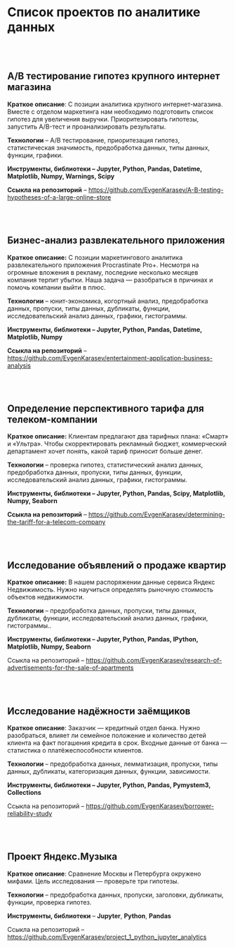# Список проектов по аналитике данных

<br>
<br>

## A/B тестирование гипотез крупного интернет магазина

**Краткое описание**: С позиции аналитика крупного интернет-магазина. Вместе с отделом маркетинга нам необходимо подготовить список гипотез для увеличения выручки.
Приоритезировать гипотезы, запустить A/B-тест и проанализировать результаты.

**Технологии** – A/B тестирование, приоритезация гипотез, статистическая значимость, предобработка данных, типы данных, функции, графики.

**Инструменты, библиотеки – Jupyter, Python, Pandas, Datetime, Matplotlib, Numpy, Warnings, Scipy**

**Ссыкла на репозиторий** – https://github.com/EvgenKarasev/A-B-testing-hypotheses-of-a-large-online-store


<br>
<br>

## Бизнес-анализ развлекательного приложения

**Краткое описание:** С позиции маркетингового аналитика развлекательного приложения Procrastinate Pro+. Несмотря на огромные вложения в рекламу, последние несколько месяцев компания терпит убытки. Наша задача — разобраться в причинах и помочь компании выйти в плюс.

**Технологии** – юнит-экономика, когортный анализ, предобработка данных, пропуски, типы данных, дубликаты, функции, исследовательский анализ данных, графики, гистограммы.

**Инструменты, библиотеки – Jupyter, Python, Pandas, Datetime, Matplotlib, Numpy**

**Ссыкла на репозиторий** – https://github.com/EvgenKarasev/entertainment-application-business-analysis


<br>
<br>

## Определение перспективного тарифа для телеком-компании

**Краткое описание:** Клиентам предлагают два тарифных плана: «Смарт» и «Ультра». Чтобы скорректировать рекламный бюджет, коммерческий департамент хочет понять, какой тариф приносит больше денег.

**Технологии** – проверка гипотез, статистический анализ данных, предобработка данных, пропуски, типы данных, функции, исследовательский анализ данных, графики, гистограммы.

**Инструменты, библиотеки – Jupyter, Python, Pandas, Scipy, Matplotlib, Numpy, Seaborn**

**Ссыкла на репозиторий** – https://github.com/EvgenKarasev/determining-the-tariff-for-a-telecom-company


<br>
<br>

## Исследование объявлений о продаже квартир

**Краткое описание:** В нашем распоряжении данные сервиса Яндекс Недвижимость. Нужно научиться определять рыночную стоимость объектов недвижимости.

**Технологии** – предобработка данных, пропуски, типы данных, дубликаты, функции, исследовательский анализ данных, графики, гистограммы..

**Инструменты, библиотеки – Jupyter, Python, Pandas, IPython, Matplotlib, Numpy, Seaborn**

Ссыкла на репозиторий – https://github.com/EvgenKarasev/research-of-advertisements-for-the-sale-of-apartments

<br>
<br>

## Исследование надёжности заёмщиков

**Краткое описание**: Заказчик — кредитный отдел банка. Нужно разобраться, влияет ли семейное положение и количество детей клиента на факт погашения кредита в срок. Входные данные от банка — статистика о платёжеспособности клиентов.

**Технологии** – предобработка данных, лемматизация, пропуски, типы данных, дубликаты, категоризация данных, функции, зависимости.

**Инструменты, библиотеки – Jupyter, Python, Pandas, Pymystem3, Collections**

Ссыкла на репозиторий – https://github.com/EvgenKarasev/borrower-reliability-study

<br>
<br>

## Проект Яндекс.Музыка

**Краткое описание**: Сравнение Москвы и Петербурга окружено мифами. Цель исследования — проверьте три гипотезы.

**Технологии** – предобработка данных, пропуски, заголовки, дубликаты, функции, проверка гипотез.

**Инструменты, библиотеки** – **Jupyter**, **Python**, **Pandas**

Ссыкла на репозиторий – https://github.com/EvgenKarasev/project_1_python_jupyter_analytics
